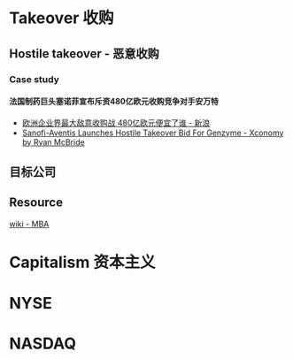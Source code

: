 # Takeover 收购
## Hostile takeover - 恶意收购
### Case study
#### 法国制药巨头塞诺菲宣布斥资480亿欧元收购竞争对手安万特
- [欧洲企业界最大敌意收购战 480亿欧元便宜了谁 - 新浪](http://finance.sina.com.cn/j/20040210/0756624103.shtml)
- [Sanofi-Aventis Launches Hostile Takeover Bid For Genzyme - Xconomy by Ryan McBride](https://xconomy.com/boston/2010/10/04/sanofi-aventis-launches-hostile-takeover-bid-for-genzyme/)
## 目标公司



## Resource
[wiki - MBA](https://wiki.mbalib.com/wiki/%E6%81%B6%E6%84%8F%E6%94%B6%E8%B4%AD)

# Capitalism 资本主义


# NYSE

# NASDAQ